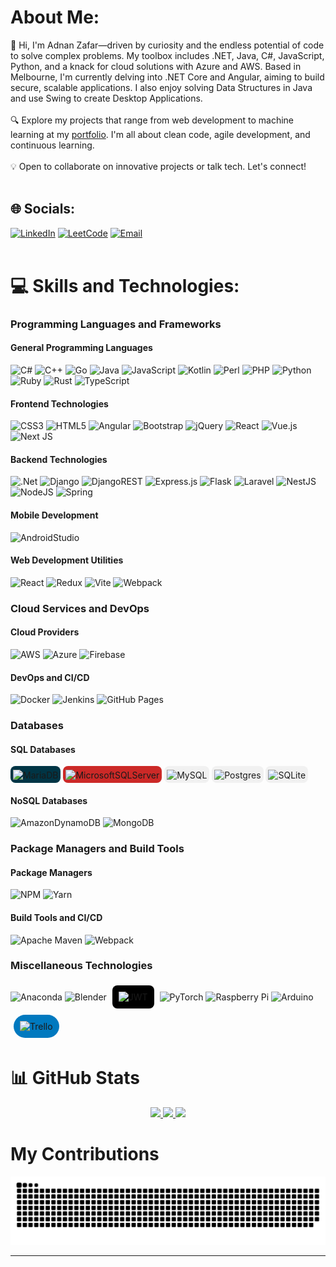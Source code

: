 # About Me:
👋 Hi, I'm Adnan Zafar—driven by curiosity and the endless potential of code to solve complex problems. My toolbox includes .NET, Java, C#, JavaScript, Python, and a knack for cloud solutions with Azure and AWS. Based in Melbourne, I'm currently delving into .NET Core and Angular, aiming to build secure, scalable applications. I also enjoy solving Data Structures in Java and use Swing to create Desktop Applications.<br><br>🔍 Explore my projects that range from web development to machine learning at my <a href="http://adnanzafar.me/portfolio">portfolio</a>. I'm all about clean code, agile development, and continuous learning.<br><br>💡 Open to collaborate on innovative projects or talk tech. Let's connect!<br><br>

## 🌐 Socials:
[![LinkedIn](https://img.shields.io/badge/LinkedIn-%230077B5.svg?logo=linkedin&logoColor=white)](https://linkedin.com/in/adnan2510)
[![LeetCode](https://img.shields.io/badge/LeetCode-ffa116?style=flat&logo=LeetCode&logoColor=black)](https://leetcode.com/Adnan25z/)
[![Email](https://img.shields.io/badge/Email-D14836?style=flat&logo=gmail&logoColor=white)](mailto:adnanzafar2001@gmail.com) <br><br>

# 💻 Skills and Technologies:
### Programming Languages and Frameworks
#### General Programming Languages
![C#](https://skillicons.dev/icons?i=cs)
![C++](https://skillicons.dev/icons?i=cpp)
![Go](https://skillicons.dev/icons?i=go)
![Java](https://skillicons.dev/icons?i=java)
![JavaScript](https://skillicons.dev/icons?i=js)
![Kotlin](https://skillicons.dev/icons?i=kotlin)
![Perl](https://skillicons.dev/icons?i=perl)
![PHP](https://skillicons.dev/icons?i=php)
![Python](https://skillicons.dev/icons?i=python)
![Ruby](https://skillicons.dev/icons?i=ruby)
![Rust](https://skillicons.dev/icons?i=rust)
![TypeScript](https://skillicons.dev/icons?i=ts)

#### Frontend Technologies
![CSS3](https://skillicons.dev/icons?i=css)
![HTML5](https://skillicons.dev/icons?i=html)
![Angular](https://skillicons.dev/icons?i=angular)
![Bootstrap](https://skillicons.dev/icons?i=bootstrap)
![jQuery](https://skillicons.dev/icons?i=jquery)
![React](https://skillicons.dev/icons?i=react)
![Vue.js](https://skillicons.dev/icons?i=vue)
![Next JS](https://skillicons.dev/icons?i=nextjs)

#### Backend Technologies
![.Net](https://skillicons.dev/icons?i=dotnet)
![Django](https://skillicons.dev/icons?i=django)
![DjangoREST](https://skillicons.dev/icons?i=django)
![Express.js](https://skillicons.dev/icons?i=express)
![Flask](https://skillicons.dev/icons?i=flask)
![Laravel](https://skillicons.dev/icons?i=laravel)
![NestJS](https://skillicons.dev/icons?i=nestjs)
![NodeJS](https://skillicons.dev/icons?i=nodejs)
![Spring](https://skillicons.dev/icons?i=spring)

#### Mobile Development
![AndroidStudio](https://skillicons.dev/icons?i=androidstudio)

#### Web Development Utilities
![React](https://skillicons.dev/icons?i=react)
![Redux](https://skillicons.dev/icons?i=redux)
![Vite](https://skillicons.dev/icons?i=vite)
![Webpack](https://skillicons.dev/icons?i=webpack)

### Cloud Services and DevOps
#### Cloud Providers
![AWS](https://skillicons.dev/icons?i=aws)
![Azure](https://skillicons.dev/icons?i=azure)
![Firebase](https://skillicons.dev/icons?i=firebase)

#### DevOps and CI/CD
![Docker](https://skillicons.dev/icons?i=docker)
![Jenkins](https://skillicons.dev/icons?i=jenkins)
![GitHub Pages](https://skillicons.dev/icons?i=github)

### Databases
#### SQL Databases
<span style="display: inline-block; background: #003545; padding: 4px; border-radius: 8px;">
  <img src="https://www.vectorlogo.zone/logos/mariadb/mariadb-icon.svg" alt="MariaDB" width="48" height="48" style="vertical-align: middle;"/>
</span>
<span style="display: inline-block; background: #CC2927; padding: 4px; border-radius: 8px;">
  <img src="https://www.svgrepo.com/show/303229/microsoft-sql-server-logo.svg" alt="MicrosoftSQLServer" width="48" height="48" style="vertical-align: middle;"/>
</span>
<span style="display: inline-block; background: #f1f1f1; padding: 4px; border-radius: 8px;">
  <img src="https://skillicons.dev/icons?i=mysql" alt="MySQL" width="48" height="48" style="vertical-align: middle;"/>
</span>
<span style="display: inline-block; background: #f1f1f1; padding: 4px; border-radius: 8px;">
  <img src="https://skillicons.dev/icons?i=postgres" alt="Postgres" width="48" height="48" style="vertical-align: middle;"/>
</span>
<span style="display: inline-block; background: #f1f1f1; padding: 4px; border-radius: 8px;">
  <img src="https://skillicons.dev/icons?i=sqlite" alt="SQLite" width="48" height="48" style="vertical-align: middle;"/>
</span>

#### NoSQL Databases
![AmazonDynamoDB](https://skillicons.dev/icons?i=dynamodb)
![MongoDB](https://skillicons.dev/icons?i=mongodb)

### Package Managers and Build Tools
#### Package Managers
![NPM](https://skillicons.dev/icons?i=npm)
![Yarn](https://skillicons.dev/icons?i=yarn)

#### Build Tools and CI/CD
![Apache Maven](https://skillicons.dev/icons?i=maven)
![Webpack](https://skillicons.dev/icons?i=webpack)

### Miscellaneous Technologies

![Anaconda](https://skillicons.dev/icons?i=anaconda)
![Blender](https://skillicons.dev/icons?i=blender)
<span style="display: inline-block; background: #000000; padding: 10px; border-radius: 8px; margin: 5px;">
  <img src="https://jwt.io/img/pic_logo.svg" alt="JWT" width="40" height="40"/>
</span>
![PyTorch](https://skillicons.dev/icons?i=pytorch)
![Raspberry Pi](https://skillicons.dev/icons?i=raspberrypi)
![Arduino](https://skillicons.dev/icons?i=arduino)
<span style="display: inline-block; background: #0079BF; padding: 10px; border-radius: 70px; margin: 5px;">
  <img src="https://cdn.worldvectorlogo.com/logos/trello.svg" alt="Trello" width="48" height="48"/>
</span>


# 📊 GitHub Stats
<div align="center">  
  <!-- GitHub Readme Stats -->
  <a href="https://github.com/Adnan25z">
    <img height="180em" src="https://github-readme-stats.vercel.app/api?username=Adnan25z&theme=dark&hide_border=true&include_all_commits=true&count_private=true" />
  </a>  
  <!-- GitHub Streak Stats -->
  <a href="https://github.com/Adnan25z">
    <img height="180em" src="https://github-readme-streak-stats.herokuapp.com/?user=Adnan25z&theme=dark&hide_border=true" />
  </a>
  <!-- GitHub Top Languages -->
  <a href="https://github.com/Adnan25z">
    <img height="180em" src="https://github-readme-stats.vercel.app/api/top-langs/?username=Adnan25z&theme=dark&hide_border=true&include_all_commits=true&count_private=true&layout=compact" />
  </a>
</div>

# My Contributions
![snake gif](https://github.com/Adnan25z/Adnan25z/blob/output/github-contribution-grid-snake.svg)

---

